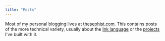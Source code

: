 ```yaml
---
title: "Posts"
---
```


Most of my personal blogging lives at [thesephist.com](https://thesephist.com/posts/). This contains posts of the more technical variety, usually about the [Ink language](/docs/overview/) or the [projects](/docs/projects/) I've built with it.
